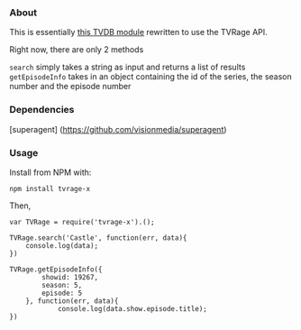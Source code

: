 ### About
This is essentially [this TVDB module](https://npmjs.org/package/thetvdb) rewritten to use the TVRage API.

Right now, there are only 2 methods

`search` simply takes a string as input and returns a list of results
`getEpisodeInfo` takes in an object containing the id of the series, the season number and the episode number



### Dependencies

[superagent] (https://github.com/visionmedia/superagent)

### Usage

Install from NPM with:

```
npm install tvrage-x
```

Then,

```
var TVRage = require('tvrage-x').();

TVRage.search('Castle', function(err, data){
    console.log(data);
})

TVRage.getEpisodeInfo({
        showid: 19267,
        season: 5,
        episode: 5
    }, function(err, data){
            console.log(data.show.episode.title);
})
